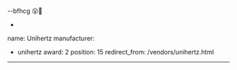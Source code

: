 --bfhcg
😮🤗

-
name: Unihertz
manufacturer:
  - unihertz
award: 2
position: 15
redirect_from: /vendors/unihertz.html

---
